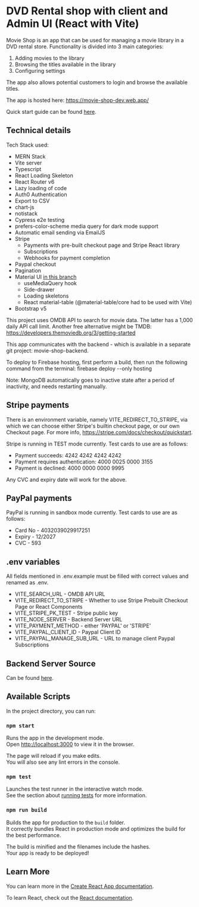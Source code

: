 # DVD Rental shop with client and Admin UI (React with Vite)

Movie Shop is an app that can be used for managing a movie library in a DVD rental store. Functionality is divided into 3 main categories:

1. Adding movies to the library
2. Browsing the titles available in the library
3. Configuring settings

The app also allows potential customers to login and browse the available titles.

The app is hosted here:
https://movie-shop-dev.web.app/

Quick start guide can be found [here](https://github.com/romesh-jaya/movie-store-frontend-react/blob/master/Quick%20Start%20Guide.pdf?raw=true).

## Technical details

Tech Stack used:

- MERN Stack
- Vite server
- Typescript
- React Loading Skeleton
- React Router v6
- Lazy loading of code
- Auth0 Authentication
- Export to CSV
- chart-js
- notistack
- Cypress e2e testing
- prefers-color-scheme media query for dark mode support
- Automatic email sending via EmailJS
- Stripe
  - Payments with pre-built checkout page and Stripe React library
  - Subscriptions
  - Webhooks for payment completion
- Paypal checkout
- Pagination
- Material UI [in this branch](https://github.com/romesh-jaya/movie-store-frontend-react/tree/material-ui)
  - useMediaQuery hook
  - Side-drawer
  - Loading skeletons
  - React material-table (@material-table/core had to be used with Vite)
- Bootstrap v5

This project uses OMDB API to search for movie data. The latter has a 1,000 daily API call limit. Another free alternative might be TMDB: https://developers.themoviedb.org/3/getting-started

This app communicates with the backend - which is available in a separate git project: movie-shop-backend.

To deploy to Firebase hosting, first perform a build, then run the following command from the terminal:
firebase deploy --only hosting

Note: MongoDB automatically goes to inactive state after a period of inactivity, and needs restarting manually.

## Stripe payments

There is an environment variable, namely VITE_REDIRECT_TO_STRIPE, via which we can choose either Stripe's builtin checkout page, or our own Checkout page. For more info, https://stripe.com/docs/checkout/quickstart.

Stripe is running in TEST mode currently. Test cards to use are as follows:

- Payment succeeds: 4242 4242 4242 4242
- Payment requires authentication: 4000 0025 0000 3155
- Payment is declined: 4000 0000 0000 9995

Any CVC and expiry date will work for the above.

## PayPal payments

PayPal is running in sandbox mode currently. Test cards to use are as follows:

- Card No - 4032039029917251
- Expiry - 12/2027
- CVC - 593

## .env variables

All fields mentioned in .env.example must be filled with correct values and renamed as .env.

- VITE_SEARCH_URL - OMDB API URL
- VITE_REDIRECT_TO_STRIPE - Whether to use Stripe Prebuilt Checkout Page or React Components
- VITE_STRIPE_PK_TEST - Stripe public key
- VITE_NODE_SERVER - Backend Server URL
- VITE_PAYMENT_METHOD - either 'PAYPAL' or 'STRIPE'
- VITE_PAYPAL_CLIENT_ID - Paypal Client ID
- VITE_PAYPAL_MANAGE_SUB_URL - URL to manage client Paypal Subscriptions

## Backend Server Source

Can be found [here](https://github.com/romesh-jaya/movie-store-backend-nodejs).

## Available Scripts

In the project directory, you can run:

### `npm start`

Runs the app in the development mode.<br />
Open [http://localhost:3000](http://localhost:3000) to view it in the browser.

The page will reload if you make edits.<br />
You will also see any lint errors in the console.

### `npm test`

Launches the test runner in the interactive watch mode.<br />
See the section about [running tests](https://facebook.github.io/create-react-app/docs/running-tests) for more information.

### `npm run build`

Builds the app for production to the `build` folder.<br />
It correctly bundles React in production mode and optimizes the build for the best performance.

The build is minified and the filenames include the hashes.<br />
Your app is ready to be deployed!

## Learn More

You can learn more in the [Create React App documentation](https://facebook.github.io/create-react-app/docs/getting-started).

To learn React, check out the [React documentation](https://reactjs.org/).
